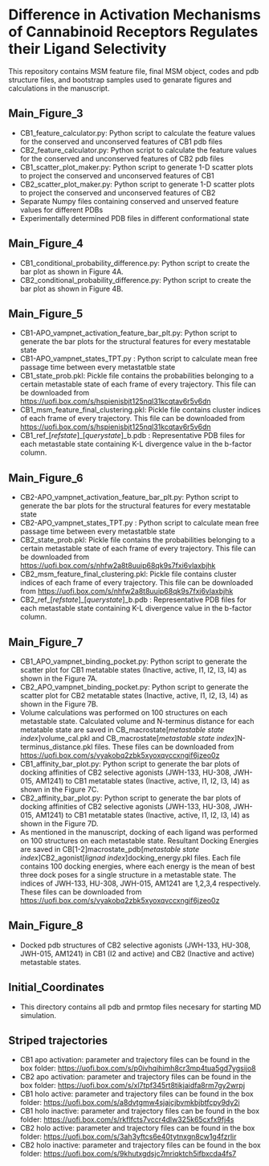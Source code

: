 #  Difference in Activation Mechanisms of Cannabinoid Receptors Regulates their Ligand Selectivity
This repository contains MSM feature file, final MSM object, codes and pdb structure files, and bootstrap samples used to genarate figures and
calculations in the manuscript.

## Main_Figure_3 
- CB1_feature_calculator.py: Python script to calculate the feature values for the conserved and unconserved features of CB1 pdb files
- CB2_feature_calculator.py: Python script to calculate the feature values for the conserved and unconserved features of CB2 pdb files  
- CB1_scatter_plot_maker.py: Python script to generate 1-D scatter plots to project the conserved and unconserved features of CB1
- CB2_scatter_plot_maker.py: Python script to generate 1-D scatter plots to project the conserved and unconserved features of CB2
- Separate Numpy files containing conserved and unserved feature values for different PDBs
- Experimentally determined PDB files in different conformational state

## Main_Figure_4 
- CB1_conditional_probability_difference.py: Python script to create the bar plot as shown in Figure 4A.
- CB2_conditional_probability_difference.py: Python script to create the bar plot as shown in Figure 4B.


## Main_Figure_5
- CB1-APO_vampnet_activation_feature_bar_plt.py: Python script to generate the bar plots for the structural features for every mestatable state
- CB1-APO_vampnet_states_TPT.py : Python script to calculate mean free passage time between every metastatble state
- CB1_state_prob.pkl: Pickle file contains the probabilities belonging to a certain metastable state of each frame of every trajectory. This file can be downloaded from https://uofi.box.com/s/hspienisbjt125nql31kcqtav6r5v6dn
- CB1_msm_feature_final_clustering.pkl: Pickle file contains cluster indices of each frame of every trajectory. This file can be downloaded from https://uofi.box.com/s/hspienisbjt125nql31kcqtav6r5v6dn
- CB1_ref_[_refstate_]_[_querystate_]_b.pdb : Representative PDB files for each metastable state containing K-L divergence value in the b-factor column.

## Main_Figure_6
- CB2-APO_vampnet_activation_feature_bar_plt.py: Python script to generate the bar plots for the structural features for every mestatable state
- CB2-APO_vampnet_states_TPT.py : Python script to calculate mean free passage time between every metastatble state
- CB2_state_prob.pkl: Pickle file contains the probabilities belonging to a certain metastable state of each frame of every trajectory. This file can be downloaded from https://uofi.box.com/s/nhfw2a8t8uuip68qk9s7fxi6vlaxbjhk
- CB2_msm_feature_final_clustering.pkl: Pickle file contains cluster indices of each frame of every trajectory. This file can be downloaded from https://uofi.box.com/s/nhfw2a8t8uuip68qk9s7fxi6vlaxbjhk
- CB2_ref_[_refstate_]_[_querystate_]_b.pdb : Representative PDB files for each metastable state containing K-L divergence value in the b-factor column.


## Main_Figure_7
- CB1_APO_vampnet_binding_pocket.py: Python script to generate the scatter plot for CB1 metatable states (Inactive, active, I1, I2, I3, I4) as shown in the Figure 7A.
- CB2_APO_vampnet_binding_pocket.py: Python script to generate the scatter plot for CB2 metatable states (Inactive, active, I1, I2, I3, I4) as shown in the Figure 7B.
- Volume calculations was performed on 100 structures on each metastable state. Calculated volume and N-terminus distance for each metatable state are saved in CB_macrostate[_metastable state index_]volume_cal.pkl and CB_macrostate[_metastable state index_]N-terminus_distance.pkl files. These files can be downloaded from https://uofi.box.com/s/vyakobq2zbk5xyoxqvccxngif6jzeo0z
- CB1_affinity_bar_plot.py: Python script to generate the bar plots of docking affinities of CB2 selective agonists (JWH-133, HU-308, JWH-015, AM1241) to CB1 metatable states (Inactive, active, I1, I2, I3, I4) as shown in the Figure 7C. 
- CB2_affinity_bar_plot.py: Python script to generate the bar plots of docking affinities of CB2 selective agonists (JWH-133, HU-308, JWH-015, AM1241) to CB1 metatable states (Inactive, active, I1, I2, I3, I4) as shown in the Figure 7D.
- As mentioned in the manuscript, docking of each ligand was performed on 100 structures on each metastable state. Resultant Docking Energies are saved in CB[1-2]macrostate_pdb[_metastable state index_]CB2_agonist[_lignad index_]docking_energy.pkl files. Each file contains 100 docking energies, where each energy is the mean of best three dock poses for a single structure in a metastable state. The indices of JWH-133, HU-308, JWH-015, AM1241 are 1,2,3,4 respectively. These files can be downloaded from https://uofi.box.com/s/vyakobq2zbk5xyoxqvccxngif6jzeo0z

## Main_Figure_8 
- Docked pdb structures of CB2 selective agonists (JWH-133, HU-308, JWH-015, AM1241) in CB1 (I2 and active) and CB2 (Inactive and active) metastable states. 

## Initial_Coordinates
- This directory contains all pdb and prmtop files necesary for starting MD simulation.   

## Striped trajectories
- CB1 apo activation: parameter and trajectory files can be found in the box folder: https://uofi.box.com/s/p0ivhqihimh8cr3mp4tua5gd7ygsijo8
- CB2 apo activation: parameter and trajectory files can be found in the box folder: https://uofi.box.com/s/xl7tpf345rt8tikjaidfa8rm7gy2wrpj
- CB1 holo active: parameter and trajectory files can be found in the box folder: https://uofi.box.com/s/a8dvtgmw4sjajcjbvmkbjbtfcpy9dy2i
- CB1 holo inactive: parameter and trajectory files can be found in the box folder: https://uofi.box.com/s/rkflfcts7vccr4dlw325k65cxfx9fj4s
- CB2 holo active: parameter and trajectory files can be found in the box folder: https://uofi.box.com/s/3ah3yftcs6e40tytnxgn8cw1g4fzrlir
- CB2 holo inactive: parameter and trajectory files can be found in the box folder: https://uofi.box.com/s/9khutxgdsjc7mriqktch5ifbxcda4fs7




